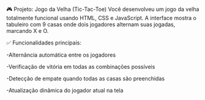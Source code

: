 🎮 Projeto: Jogo da Velha (Tic-Tac-Toe)
Você desenvolveu um jogo da velha totalmente funcional usando HTML, CSS e JavaScript.
A interface mostra o tabuleiro com 9 casas onde dois jogadores alternam suas jogadas, marcando X e O.

✅ Funcionalidades principais:

-Alternância automática entre os jogadores

-Verificação de vitória em todas as combinações possíveis

-Detecção de empate quando todas as casas são preenchidas

-Atualização dinâmica do jogador atual na tela

